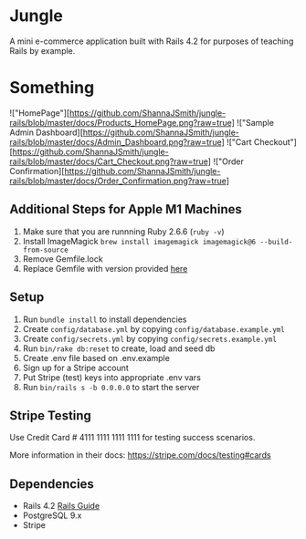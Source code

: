 # Jungle

A mini e-commerce application built with Rails 4.2 for purposes of teaching Rails by example.

# Something

!["HomePage"][https://github.com/ShannaJSmith/jungle-rails/blob/master/docs/Products_HomePage.png?raw=true]
!["Sample Admin Dashboard][https://github.com/ShannaJSmith/jungle-rails/blob/master/docs/Admin_Dashboard.png?raw=true]
!["Cart Checkout"][https://github.com/ShannaJSmith/jungle-rails/blob/master/docs/Cart_Checkout.png?raw=true]
!["Order Confirmation][https://github.com/ShannaJSmith/jungle-rails/blob/master/docs/Order_Confirmation.png?raw=true]

## Additional Steps for Apple M1 Machines

1. Make sure that you are runnning Ruby 2.6.6 (`ruby -v`)
1. Install ImageMagick `brew install imagemagick imagemagick@6 --build-from-source`
2. Remove Gemfile.lock
3. Replace Gemfile with version provided [here](https://gist.githubusercontent.com/FrancisBourgouin/831795ae12c4704687a0c2496d91a727/raw/ce8e2104f725f43e56650d404169c7b11c33a5c5/Gemfile)

## Setup

1. Run `bundle install` to install dependencies
2. Create `config/database.yml` by copying `config/database.example.yml`
3. Create `config/secrets.yml` by copying `config/secrets.example.yml`
4. Run `bin/rake db:reset` to create, load and seed db
5. Create .env file based on .env.example
6. Sign up for a Stripe account
7. Put Stripe (test) keys into appropriate .env vars
8. Run `bin/rails s -b 0.0.0.0` to start the server

## Stripe Testing

Use Credit Card # 4111 1111 1111 1111 for testing success scenarios.

More information in their docs: <https://stripe.com/docs/testing#cards>

## Dependencies

* Rails 4.2 [Rails Guide](http://guides.rubyonrails.org/v4.2/)
* PostgreSQL 9.x
* Stripe
